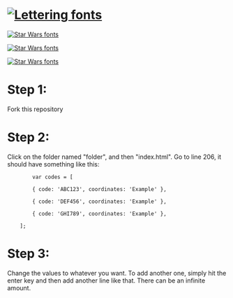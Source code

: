 #                                    [![Lettering fonts](https://see.fontimg.com/api/renderfont4/EajYz/eyJyIjoiZnMiLCJoIjo0MywidyI6MTAwMCwiZnMiOjQzLCJmZ2MiOiIjMTFBRTJEIiwiYmdjIjoiI0ZGRkVGRSIsInQiOjF9/Zmxvd2Vyc3BpZGVyLm9yZw/foyard.png)](https://www.fontspace.com/category/lettering)

[![Star Wars fonts](https://see.fontimg.com/api/renderfont4/ow394/eyJyIjoiZnMiLCJoIjoxNywidyI6MTAwMCwiZnMiOjE3LCJmZ2MiOiIjMTFBRTJEIiwiYmdjIjoiI0ZGRkVGRSIsInQiOjF9/VGhpcyBpcyBhIHByb2plY3QgbWFkZSBieSBGbG93ZXJTcGlkZXIuIEl0IGlzIGEgd2Vic2l0ZSB3aGVyZSB5b3UgY2FuIGVudGVyIGNvZGVzIGZyb20gdG9rZW5zIGZvdW5kICBpbiBjZXJ0YWluIEdlb2NhY2hlc8Ku/oliciy.png)](https://www.fontspace.com/category/star-wars)

[![Star Wars fonts](https://see.fontimg.com/api/renderfont4/ow394/eyJyIjoiZnMiLCJoIjoxNywidyI6MTAwMCwiZnMiOjE3LCJmZ2MiOiIjMTFBRTJEIiwiYmdjIjoiI0ZGRkVGRSIsInQiOjF9/YW5kIGl0IHdpbGwgZ2l2ZSB5b3UgYW4gZXhjbHVzaXZlIGxvY2F0aW9uIHRoYXQgY291bGQgYmUgYSB2YXJpZXR5IG9mIHRoaW5ncy4gVGhpcyBjb3VsZCBldmVuIGJlIHVzZWQgZm9yIHB1enpsZSBjYWNoZXMh/oliciy.png)](https://www.fontspace.com/category/star-wars)

[![Star Wars fonts](https://see.fontimg.com/api/renderfont4/ow394/eyJyIjoiZnMiLCJoIjoxNywidyI6MTAwMCwiZnMiOjE3LCJmZ2MiOiIjRjgxNTE1IiwiYmdjIjoiI0ZGRkVGRSIsInQiOjF9/Rm9sbG93IHRoaXMgdHV0b3JpYWwgaWYgeW91IHdvdWxkIGxpa2UgdG8gbWFrZSB5b3VyIG93biBzaXRlOg/oliciy.png)](https://www.fontspace.com/category/star-wars)

# Step 1:

Fork this repository

# Step 2:

Click on the folder named "folder", and then "index.html". Go to line 206, it should have something like this:



            var codes = [

            { code: 'ABC123', coordinates: 'Example' },
            
            { code: 'DEF456', coordinates: 'Example' },
            
            { code: 'GHI789', coordinates: 'Example' },
            
        ];

# Step 3:

Change the values to whatever you want. To add another one, simply hit the enter key and then add another line like that. There can be an infinite amount.
